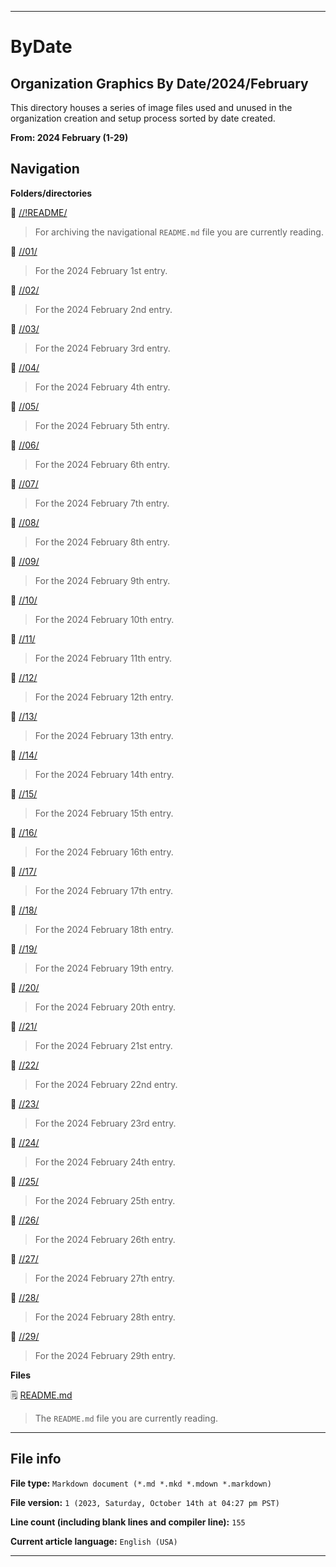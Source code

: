 
***

# ByDate

## Organization Graphics By Date/2024/February

This directory houses a series of image files used and unused in the organization creation and setup process sorted by date created.

**From: 2024 February (1-29)**

## Navigation

**Folders/directories**

📁 [//!README/](/OrganizationGraphics/ByDate/2024/02_February/!README/)

> For archiving the navigational `README.md` file you are currently reading.

📁 [//01/](/OrganizationGraphics/ByDate/2024/02_February/01/)

> For the 2024 February 1st entry.

📁 [//02/](/OrganizationGraphics/ByDate/2024/02_February/02/)

> For the 2024 February 2nd entry.

📁 [//03/](/OrganizationGraphics/ByDate/2024/02_February/03/)

> For the 2024 February 3rd entry.

📁 [//04/](/OrganizationGraphics/ByDate/2024/02_February/04/)

> For the 2024 February 4th entry.

📁 [//05/](/OrganizationGraphics/ByDate/2024/02_February/05/)

> For the 2024 February 5th entry.

📁 [//06/](/OrganizationGraphics/ByDate/2024/02_February/06/)

> For the 2024 February 6th entry.

📁 [//07/](/OrganizationGraphics/ByDate/2024/02_February/07/)

> For the 2024 February 7th entry.

📁 [//08/](/OrganizationGraphics/ByDate/2024/02_February/08/)

> For the 2024 February 8th entry.

📁 [//09/](/OrganizationGraphics/ByDate/2024/02_February/09/)

> For the 2024 February 9th entry.

📁 [//10/](/OrganizationGraphics/ByDate/2024/02_February/10/)

> For the 2024 February 10th entry.

📁 [//11/](/OrganizationGraphics/ByDate/2024/02_February/11/)

> For the 2024 February 11th entry.

📁 [//12/](/OrganizationGraphics/ByDate/2024/02_February/12/)

> For the 2024 February 12th entry.

📁 [//13/](/OrganizationGraphics/ByDate/2024/02_February/13/)

> For the 2024 February 13th entry.

📁 [//14/](/OrganizationGraphics/ByDate/2024/02_February/14/)

> For the 2024 February 14th entry.

📁 [//15/](/OrganizationGraphics/ByDate/2024/02_February/15/)

> For the 2024 February 15th entry.

📁 [//16/](/OrganizationGraphics/ByDate/2024/02_February/16/)

> For the 2024 February 16th entry.

📁 [//17/](/OrganizationGraphics/ByDate/2024/02_February/17/)

> For the 2024 February 17th entry.

📁 [//18/](/OrganizationGraphics/ByDate/2024/02_February/18/)

> For the 2024 February 18th entry.

📁 [//19/](/OrganizationGraphics/ByDate/2024/02_February/19/)

> For the 2024 February 19th entry.

📁 [//20/](/OrganizationGraphics/ByDate/2024/02_February/20/)

> For the 2024 February 20th entry.

📁 [//21/](/OrganizationGraphics/ByDate/2024/02_February/21/)

> For the 2024 February 21st entry.

📁 [//22/](/OrganizationGraphics/ByDate/2024/02_February/22/)

> For the 2024 February 22nd entry.

📁 [//23/](/OrganizationGraphics/ByDate/2024/02_February/23/)

> For the 2024 February 23rd entry.

📁 [//24/](/OrganizationGraphics/ByDate/2024/02_February/24/)

> For the 2024 February 24th entry.

📁 [//25/](/OrganizationGraphics/ByDate/2024/02_February/25/)

> For the 2024 February 25th entry.

📁 [//26/](/OrganizationGraphics/ByDate/2024/02_February/26/)

> For the 2024 February 26th entry.

📁 [//27/](/OrganizationGraphics/ByDate/2024/02_February/27/)

> For the 2024 February 27th entry.

📁 [//28/](/OrganizationGraphics/ByDate/2024/02_February/28/)

> For the 2024 February 28th entry.

📁 [//29/](/OrganizationGraphics/ByDate/2024/02_February/29/)

> For the 2024 February 29th entry.

**Files**

🗒️ [README.md](/OrganizationGraphics/ByDate/2024/02_February/README.md)

> The `README.md` file you are currently reading.

***

## File info

**File type:** `Markdown document (*.md *.mkd *.mdown *.markdown)`

**File version:** `1 (2023, Saturday, October 14th at 04:27 pm PST)`

**Line count (including blank lines and compiler line):** `155`

**Current article language:** `English (USA)`

***
